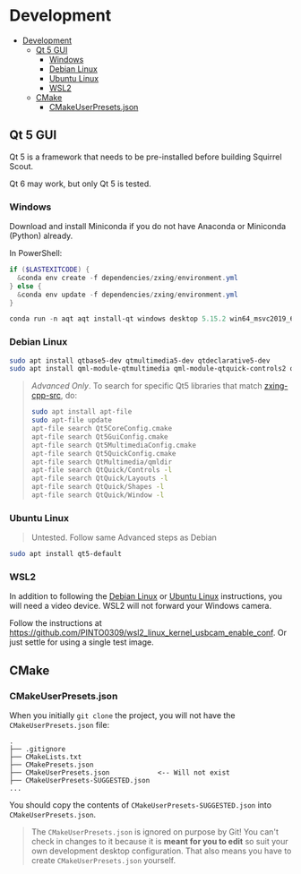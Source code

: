 # Development

- [Development](#development)
  - [Qt 5 GUI](#qt-5-gui)
    - [Windows](#windows)
    - [Debian Linux](#debian-linux)
    - [Ubuntu Linux](#ubuntu-linux)
    - [WSL2](#wsl2)
  - [CMake](#cmake)
    - [CMakeUserPresets.json](#cmakeuserpresetsjson)

## Qt 5 GUI

Qt 5 is a framework that needs to be pre-installed before building Squirrel Scout.

Qt 6 may work, but only Qt 5 is tested.

### Windows

Download and install Miniconda if you do not have Anaconda or Miniconda (Python) already.

In PowerShell:

```powershell
if ($LASTEXITCODE) {
  &conda env create -f dependencies/zxing/environment.yml
} else {
  &conda env update -f dependencies/zxing/environment.yml
}

conda run -n aqt aqt install-qt windows desktop 5.15.2 win64_msvc2019_64 -m all
```

### Debian Linux

```sh
sudo apt install qtbase5-dev qtmultimedia5-dev qtdeclarative5-dev
sudo apt install qml-module-qtmultimedia qml-module-qtquick-controls2 qml-module-qtquick-layouts qml-module-qtquick-shapes qml-module-qtquick-window2
```

> *Advanced Only*. To search for specific Qt5 libraries that match
> [zxing-cpp-src](build_dev/_deps/zxing-cpp-src/example/CMakeLists.txt),
> do:
>
> ```sh
> sudo apt install apt-file
> sudo apt-file update
> apt-file search Qt5CoreConfig.cmake
> apt-file search Qt5GuiConfig.cmake
> apt-file search Qt5MultimediaConfig.cmake
> apt-file search Qt5QuickConfig.cmake
> apt-file search QtMultimedia/qmldir
> apt-file search QtQuick/Controls -l
> apt-file search QtQuick/Layouts -l
> apt-file search QtQuick/Shapes -l
> apt-file search QtQuick/Window -l
> ```

### Ubuntu Linux

> Untested. Follow same Advanced steps as Debian

```sh
sudo apt install qt5-default
```

### WSL2

In addition to following the [Debian Linux](#debian-linux) or
[Ubuntu Linux](#ubuntu-linux) instructions, you will need
a video device. WSL2 will not forward your Windows camera.

Follow the instructions at <https://github.com/PINTO0309/wsl2_linux_kernel_usbcam_enable_conf>.
Or just settle for using a single test image.

## CMake

### CMakeUserPresets.json

When you initially `git clone` the project, you will not have the
`CMakeUserPresets.json` file:

```text
.
├── .gitignore
├── CMakeLists.txt
├── CMakePresets.json
├── CMakeUserPresets.json            <-- Will not exist
├── CMakeUserPresets-SUGGESTED.json
...
```

You should copy the contents of `CMakeUserPresets-SUGGESTED.json` into
`CMakeUserPresets.json`.

> The `CMakeUserPresets.json` is ignored on purpose by Git! You can't
> check in changes to it because it is **meant for you to edit**
> so suit your own development desktop configuration.
> That also means you have to create `CMakeUserPresets.json` yourself.

